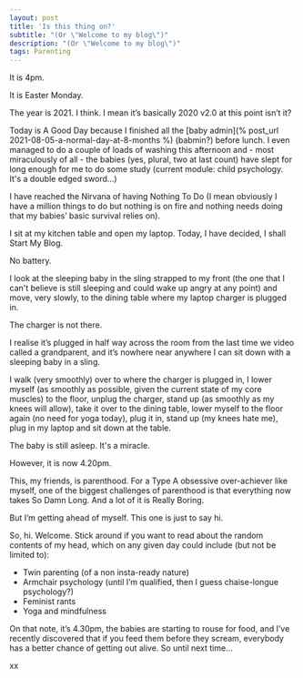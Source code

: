 ```yaml
---
layout: post
title: 'Is this thing on?'
subtitle: "(Or \"Welcome to my blog\")"
description: "(Or \"Welcome to my blog\")"
tags: Parenting
---
```


It is 4pm.

It is Easter Monday.

The year is 2021.  I think.  I mean it’s basically 2020 v2.0 at this point isn’t it?

Today is A Good Day because I finished all the [baby admin](% post_url 2021-08-05-a-normal-day-at-8-months %) (babmin?) before lunch. I even managed to do a couple of loads of washing this afternoon and - most miraculously of all - the babies (yes, plural, two at last count) have slept for long enough for me to do some study (current module: child psychology. It's a double edged sword…)

I have reached the Nirvana of having Nothing To Do (I mean obviously I have a million things to do but nothing is on fire and nothing needs doing that my babies’ basic survival relies on).

I sit at my kitchen table and open my laptop.  Today, I have decided, I shall Start My Blog.

No battery.

I look at the sleeping baby in the sling strapped to my front (the one that I can't believe is still sleeping and could wake up angry at any point) and move, very slowly, to the dining table where my laptop charger is plugged in.

The charger is not there.

I realise it’s plugged in half way across the room from the last time we video called a grandparent, and it’s nowhere near anywhere I can sit down with a sleeping baby in a sling.

I walk (very smoothly) over to where the charger is plugged in, I lower myself (as smoothly as possible, given the current state of my core muscles) to the floor, unplug the charger, stand up (as smoothly as my knees will allow), take it over to the dining table, lower myself to the floor again (no need for yoga today), plug it in, stand up (my knees hate me), plug in my laptop and sit down at the table.

The baby is still asleep. It's a miracle.

However, it is now 4.20pm.

This, my friends, is parenthood.  For a Type A obsessive over-achiever like myself, one of the biggest challenges of parenthood is that everything now takes So Damn Long.  And a lot of it is Really Boring.

But I’m getting ahead of myself.  This one is just to say hi.

So, hi.  Welcome.  Stick around if you want to read about the random contents of my head, which on any given day could include (but not be limited to):

* Twin parenting (of a non insta-ready nature)
* Armchair psychology (until I’m qualified, then I guess chaise-longue psychology?)
* Feminist rants
* Yoga and mindfulness

On that note, it’s 4.30pm, the babies are starting to rouse for food, and I’ve recently discovered that if you feed them before they scream, everybody has a better chance of getting out alive. So until next time…

xx

